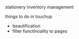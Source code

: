 stationery inventory management

things to do in touchup

- beautification
- filter functinoality to pages
